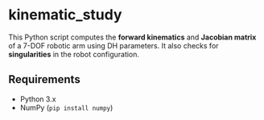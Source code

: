 # kinematic_study

This Python script computes the **forward kinematics** and **Jacobian matrix** of a 7-DOF robotic arm using DH parameters. It also checks for **singularities** in the robot configuration.

## Requirements

- Python 3.x  
- NumPy (`pip install numpy`)
